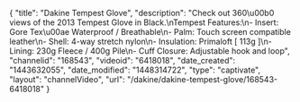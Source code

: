 {
    "title": "Dakine Tempest Glove",
    "description": "Check out 360\u00b0 views of the 2013 Tempest Glove in Black.\nTempest Features:\n- Insert: Gore Tex\u00ae Waterproof \/ Breathable\n- Palm: Touch screen compatible leather\n- Shell: 4-way stretch nylon\n- Insulation: Primaloft [ 113g ]\n- Lining: 230g Fleece \/ 400g Pile\n- Cuff Closure: Adjustable hook and loop",
    "channelid": "168543",
    "videoid": "6418018",
    "date_created": "1443632055",
    "date_modified": "1448314722",
    "type": "captivate",
    "layout": "channelVideo",
    "url": "\/dakine\/dakine-tempest-glove\/168543-6418018"
}